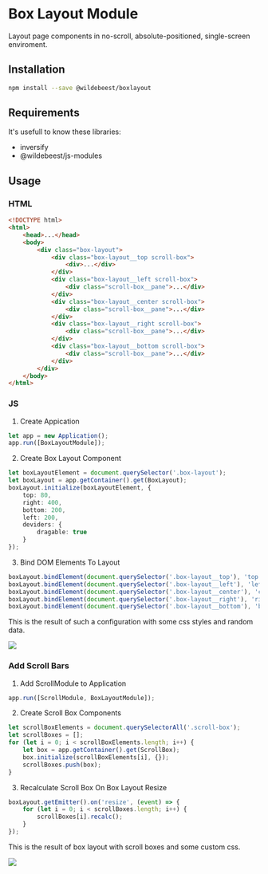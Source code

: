 # Box Layout Module

Layout page components in no-scroll, absolute-positioned, single-screen enviroment.

## Installation

```sh
npm install --save @wildebeest/boxlayout
```

## Requirements

It's usefull to know these libraries:

* inversify
* @wildebeest/js-modules

## Usage

### HTML

```html
<!DOCTYPE html>
<html>
    <head>...</head>
    <body>
        <div class="box-layout">
            <div class="box-layout__top scroll-box">
                <div>...</div>
            </div>
            <div class="box-layout__left scroll-box">
                <div class="scroll-box__pane">...</div>
            </div>
            <div class="box-layout__center scroll-box">
                <div class="scroll-box__pane">...</div>
            </div>
            <div class="box-layout__right scroll-box">
                <div class="scroll-box__pane">...</div>
            </div>
            <div class="box-layout__bottom scroll-box">
                <div class="scroll-box__pane">...</div>
            </div>
        </div>
    </body>
</html>
```

### JS

1. Create Appication

```ts
let app = new Application();
app.run([BoxLayoutModule]);
```

2. Create Box Layout Component

```ts
let boxLayoutElement = document.querySelector('.box-layout');
let boxLayout = app.getContainer().get(BoxLayout);
boxLayout.initialize(boxLayoutElement, {
    top: 80,
    right: 400,
    bottom: 200,
    left: 200,
    deviders: {
        dragable: true
    }
});
```

3. Bind DOM Elements To Layout

```ts
boxLayout.bindElement(document.querySelector('.box-layout__top'), 'top');
boxLayout.bindElement(document.querySelector('.box-layout__left'), 'left');
boxLayout.bindElement(document.querySelector('.box-layout__center'), 'center');
boxLayout.bindElement(document.querySelector('.box-layout__right'), 'right');
boxLayout.bindElement(document.querySelector('.box-layout__bottom'), 'bottom');
```

This is the result of such a configuration with some css styles and random data.

![](https://media.giphy.com/media/KFnKBvupJflGhH26EH/giphy.gif)

### Add Scroll Bars

1. Add ScrollModule to Application

```ts
app.run([ScrollModule, BoxLayoutModule]);
```

2. Create Scroll Box Components   

```ts
let scrollBoxElements = document.querySelectorAll('.scroll-box');
let scrollBoxes = [];
for (let i = 0; i < scrollBoxElements.length; i++) {
    let box = app.getContainer().get(ScrollBox);
    box.initialize(scrollBoxElements[i], {});
    scrollBoxes.push(box);
}
```

3. Recalculate Scroll Box On Box Layout Resize

```ts
boxLayout.getEmitter().on('resize', (event) => {
    for (let i = 0; i < scrollBoxes.length; i++) {
        scrollBoxes[i].recalc();
    }
});
```

This is the result of box layout with scroll boxes and some custom css.

![](https://media.giphy.com/media/Urh4ReIRiyufQSNbrq/giphy.gif)